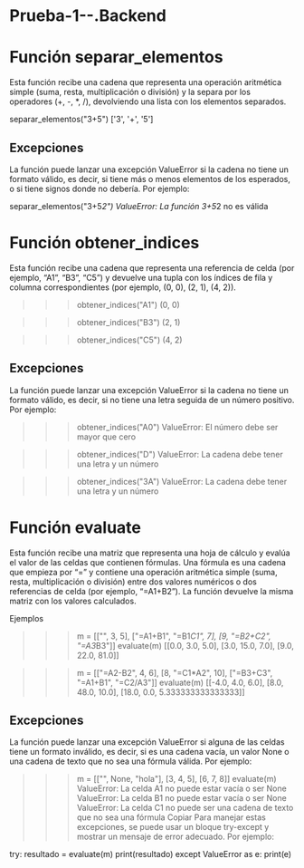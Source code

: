 # Prueba-1--.Backend

# Función separar_elementos 

Esta función recibe una cadena que representa una operación aritmética simple (suma, resta, multiplicación o división) y la separa por los operadores (+, -, *, /), devolviendo una lista con los elementos separados.

separar_elementos("3+5")
['3', '+', '5']

## Excepciones
La función puede lanzar una excepción ValueError si la cadena no tiene un formato válido, es decir, si tiene más o menos elementos de los esperados, o si tiene signos donde no debería. Por ejemplo:

separar_elementos("3+5*2")
ValueError: La función 3+5*2 no es válida

# Función obtener_indices
Esta función recibe una cadena que representa una referencia de celda (por ejemplo, “A1”, “B3”, “C5”) y devuelve una tupla con los índices de fila y columna correspondientes (por ejemplo, (0, 0), (2, 1), (4, 2)).

>>> obtener_indices("A1")
(0, 0)

>>> obtener_indices("B3")
(2, 1)

>>> obtener_indices("C5")
(4, 2)

## Excepciones
La función puede lanzar una excepción ValueError si la cadena no tiene un formato válido, es decir, si no tiene una letra seguida de un número positivo. Por ejemplo:

>>> obtener_indices("A0")
ValueError: El número debe ser mayor que cero

>>> obtener_indices("D")
ValueError: La cadena debe tener una letra y un número

>>> obtener_indices("3A")
ValueError: La cadena debe tener una letra y un número

# Función evaluate
Esta función recibe una matriz que representa una hoja de cálculo y evalúa el valor de las celdas que contienen fórmulas. Una fórmula es una cadena que empieza por “=” y contiene una operación aritmética simple (suma, resta, multiplicación o división) entre dos valores numéricos o dos referencias de celda (por ejemplo, “=A1+B2”). La función devuelve la misma matriz con los valores calculados.

Ejemplos
>>> m = [["", 3, 5], ["=A1+B1", "=B1*C1", 7], [9, "=B2+C2", "=A3*B3"]]
>>> evaluate(m)
[[0.0, 3.0, 5.0], [3.0, 15.0, 7.0], [9.0, 22.0, 81.0]]

>>> m = [["=A2-B2", 4, 6], [8, "=C1*A2", 10], ["=B3+C3", "=A1+B1", "=C2/A3"]]
>>> evaluate(m)
[[-4.0, 4.0, 6.0], [8.0, 48.0, 10.0], [18.0, 0.0, 5.333333333333333]]

## Excepciones
La función puede lanzar una excepción ValueError si alguna de las celdas tiene un formato inválido, es decir, si es una cadena vacía, un valor None o una cadena de texto que no sea una fórmula válida. Por ejemplo:

>>> m = [["", None, "hola"], [3, 4, 5], [6, 7, 8]]
>>> evaluate(m)
ValueError: La celda A1 no puede estar vacía o ser None
ValueError: La celda B1 no puede estar vacía o ser None
ValueError: La celda C1 no puede ser una cadena de texto que no sea una fórmula
Copiar
Para manejar estas excepciones, se puede usar un bloque try-except y mostrar un mensaje de error adecuado. Por ejemplo:

try:
    resultado = evaluate(m)
    print(resultado)
except ValueError as e:
    print(e)
